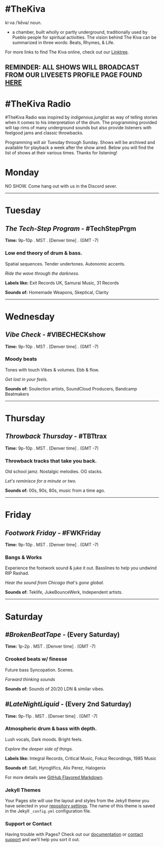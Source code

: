 # #TheKiva

ki·va /ˈkēvə/
noun.
- a chamber, built wholly or partly underground, traditionally used by Pueblo people for spiritual activities.
The vision behind The Kiva can be summarized in three words: Beats, Rhymes, & Life.

For more links to find The Kiva online, check out our [Linktree](https://linktr.ee/TheKiva).

## REMINDER: ALL SHOWS WILL BROADCAST FROM OUR LIVESETS PROFILE PAGE FOUND [HERE](https://livesets.com/the-kiva/live)

# #TheKiva Radio

#TheKiva Radio was inspired by _indigenous.junglist_ as way of telling stories when it comes to his interpretation of the drum. The programming provided will tap rims of many underground sounds but also provide listeners with feelgood jams and classic throwbacks.

Programming will air Tuesday through Sunday. Shows will be archived and available for playback a week after the show aired. Below you will find the list of shows at their various times. Thanks for listening!


# Monday

NO SHOW. Come hang out with us in the Discord sever.

-------------------------------------------------

# Tuesday
## _The Tech-Step Program_ - #TechStepPrgm
**Time:** 9p-10p . MST . [Denver time] . (GMT -7)
### Low end theory of drum & bass.

Spatial sequences.
Tender undertones.
Autonomic accents.

_Ride the wave through the darkness._

**Labels like:** Exit Records UK, Samurai Music, 31 Records 

**Sounds of:** Homemade Weapons, Skeptical, Clarity

---------------------------------------------------

# Wednesday
## _Vibe Check_ - #VIBECHECKshow
**Time:** 9p-10p . MST . [Denver time] . (GMT -7)
### Moody beats

Tones with touch
Vibes & volumes.
Ebb & flow.

_Get lost in your feels._

**Sounds of:** Soulection artists, SoundCloud Producers, Bandcamp Beatmakers

--------------------------------------------------

# Thursday
## _Throwback Thursday_ - #TBTtrax
**Time:** 9p-10p . MST . [Denver time] . (GMT -7)
### Throwback tracks that take you back. 

Old school jamz.
Nostalgic melodies.
OG stacks.

_Let's reminisce for a minute or two._

**Sounds of:** 00s, 90s, 80s, music from a time ago.

--------------------------------------------------

# Friday
## _Footwork Friday_ - #FWKFriday
**Time:** 9p-10p . MST . [Denver time] . (GMT -7)
### Bangs & Works

Experience the footwork sound & juke it out.
Basslines to help you undwind
RIP Rashad.

_Hear the sound from Chicago that's gone global._

**Sounds of:** Teklife, JukeBounceWerk, Independent artists.

--------------------------------------------------

# Saturday
## _#BrokenBeatTape_ - (Every Saturday)
**Time:** 1p-2p . MST . [Denver time] . (GMT -7)
### Crooked beats w/ finesse

Future bass
Syncopation.
Scenes.

_Forward thinking sounds_

**Sounds of:** Sounds of 20/20 LDN & similar vibes.


## _#LateNightLiquid_ - (Every 2nd Saturday)
**Time:** 9p-11p . MST . [Denver time] . (GMT -7)
### Atmospheric drum & bass with depth. 

Lush vocals,
Dark moods. 
Bright feels.

_Explore the deeper side of things._


**Labels like:** Integral Records, Critical Music, Fokuz Recordings, 1985 Music

**Sounds of:** Satl, Hyroglifics, Alix Perez, Halogenix



For more details see [GitHub Flavored Markdown](https://guides.github.com/features/mastering-markdown/).

### Jekyll Themes

Your Pages site will use the layout and styles from the Jekyll theme you have selected in your [repository settings](https://github.com/inTheKiva/inTheKiva.github.io/settings). The name of this theme is saved in the Jekyll `_config.yml` configuration file.

### Support or Contact

Having trouble with Pages? Check out our [documentation](https://docs.github.com/categories/github-pages-basics/) or [contact support](https://github.com/contact) and we’ll help you sort it out.
